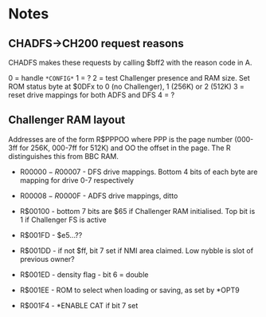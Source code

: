 # Notes

## CHADFS->CH200 request reasons

CHADFS makes these requests by calling $bff2 with the reason code in
A.

0 = handle `*CONFIG*`
1 = ?
2 = test Challenger presence and RAM size. Set ROM status byte at $0DFx to 0 (no Challenger), 1 (256K) or 2 (512K)
3 = reset drive mappings for both ADFS and DFS
4 = ?

## Challenger RAM layout

Addresses are of the form R$PPPOO where PPP is the page number
(000-3ff for 256K, 000-7ff for 512K) and OO the offset in the page.
The R distinguishes this from BBC RAM.

* R$00000-R$00007 - DFS drive mappings. Bottom 4 bits of each byte are
  mapping for drive 0-7 respectively

* R$00008-R$0000F - ADFS drive mappings, ditto

* R$00100 - bottom 7 bits are $65 if Challenger RAM initialised. Top
  bit is 1 if Challenger FS is active
  
* R$001FD - $e5...??

* R$001DD - if not $ff, bit 7 set if NMI area claimed. Low nybble
  is slot of previous owner?

* R$001ED - density flag - bit 6 = double

* R$001EE - ROM to select when loading or saving, as set by *OPT9

* R$001F4 - *ENABLE CAT if bit 7 set
